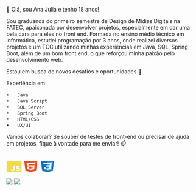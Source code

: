 👋 Olá, sou Ana Julia e tenho 18 anos!

Sou graduanda do primeiro semestre de Design de Mídias Digitais na FATEC, apaixonada por desenvolver projetos, especialmente em dar uma bela cara para eles no front end. Formada no ensino médio técnico em informática, estudei programação por 3 anos, onde realizei diversos projetos e um TCC utilizando minhas experiências em Java, SQL, Spring Boot, além de um bom front end, o que reforçou minha paixão pelo desenvolvimento web.

Estou em busca de novos desafios e oportunidades 🚀.

Experiência em:

	•	Java
	•	Java Script
	•	SQL Server
	•	Spring Boot
	•	HTML/CSS
	•	UX/UI

Vamos colaborar? Se souber de testes de front-end ou precisar de ajuda em projetos, fique à vontade para me enviar! 📫


<div style="display: inline_block"><br>
  <img align="center" alt="Js" height="30" width="40" src="https://raw.githubusercontent.com/devicons/devicon/master/icons/javascript/javascript-plain.svg">
  <img align="center" alt="HTML" height="30" width="40" src="https://raw.githubusercontent.com/devicons/devicon/master/icons/html5/html5-original.svg">
  <img align="center" alt="CSS" height="30" width="40" src="https://raw.githubusercontent.com/devicons/devicon/master/icons/css3/css3-original.svg">
</div></br>

<div> 
  <a href = "mailto:nunesmeloanajulia@gmail.com"><img src="https://img.shields.io/badge/-Gmail-%23333?style=for-the-badge&logo=gmail&logoColor=white" target="_blank"></a>
  <a href="https://www.linkedin.com/in/ana-julia-nunes-melo-12855822a/" target="_blank"><img src="https://img.shields.io/badge/-LinkedIn-%230077B5?style=for-the-badge&logo=linkedin&logoColor=white" target="_blank"></a> 
  
</div>
          
